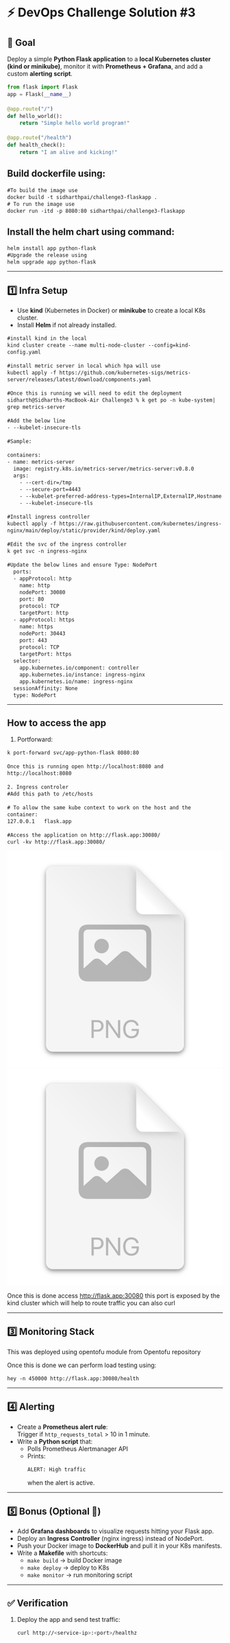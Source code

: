 # ⚡ DevOps Challenge Solution #3

## 🎯 Goal
Deploy a simple **Python Flask application** to a **local Kubernetes cluster (kind or minikube)**, monitor it with **Prometheus + Grafana**, and add a custom **alerting script**.
```python
from flask import Flask
app = Flask(__name__)

@app.route("/")
def hello_world():
    return "Simple hello world program!"

@app.route("/health")
def health_check():
    return "I am alive and kicking!"
```
## Build dockerfile using:
```commandline
#To build the image use
docker build -t sidharthpai/challenge3-flaskapp .
# To run the image use
docker run -itd -p 8080:80 sidharthpai/challenge3-flaskapp 
```
## Install the helm chart using command:
```commandline
helm install app python-flask
#Upgrade the release using
helm upgrade app python-flask
```
---

## 1️⃣ Infra Setup
- Use **kind** (Kubernetes in Docker) or **minikube** to create a local K8s cluster.
- Install **Helm** if not already installed.
```commandline
#install kind in the local
kind cluster create --name multi-node-cluster --config=kind-config.yaml

#install metric server in local which hpa will use
kubectl apply -f https://github.com/kubernetes-sigs/metrics-server/releases/latest/download/components.yaml

#Once this is running we will need to edit the deployment
sidharth@Sidharths-MacBook-Air Challenge3 % k get po -n kube-system| grep metrics-server
 
#Add the below line
- --kubelet-insecure-tls

#Sample:

containers:
- name: metrics-server
  image: registry.k8s.io/metrics-server/metrics-server:v0.8.0
  args:
    - --cert-dir=/tmp
    - --secure-port=4443
    - --kubelet-preferred-address-types=InternalIP,ExternalIP,Hostname
    - --kubelet-insecure-tls

#Install ingress controller
kubectl apply -f https://raw.githubusercontent.com/kubernetes/ingress-nginx/main/deploy/static/provider/kind/deploy.yaml

#Edit the svc of the ingress controller
k get svc -n ingress-nginx

#Update the below lines and ensure Type: NodePort
  ports:
  - appProtocol: http
    name: http
    nodePort: 30080
    port: 80
    protocol: TCP
    targetPort: http
  - appProtocol: https
    name: https
    nodePort: 30443
    port: 443
    protocol: TCP
    targetPort: https
  selector:
    app.kubernetes.io/component: controller
    app.kubernetes.io/instance: ingress-nginx
    app.kubernetes.io/name: ingress-nginx
  sessionAffinity: None
  type: NodePort
```
---
## How to access the app
1. Portforward:

```commandline
k port-forward svc/app-python-flask 8080:80

Once this is running open http://localhost:8080 and http://localhost:8080

2. Ingress controler
#Add this path to /etc/hosts

# To allow the same kube context to work on the host and the container:
127.0.0.1   flask.app

#Access the application on http://flask.app:30080/
curl -kv http://flask.app:30080/

```
![img_2.png](img_2.png)
![img_3.png](img_3.png)

Once this is done access http://flask.app:30080 this port is exposed by the kind cluster
which will help to route traffic you can also curl
 
---

## 3️⃣ Monitoring Stack
This was deployed using opentofu module from Opentofu repository

Once this is done we can perform load testing using:

```commandline
hey -n 450000 http://flask.app:30080/health
```
---

## 4️⃣ Alerting
- Create a **Prometheus alert rule**:  
  Trigger if `http_requests_total` > 10 in 1 minute.
- Write a **Python script** that:
  - Polls Prometheus Alertmanager API
  - Prints:  
    ```bash
    ALERT: High traffic
    ```
    when the alert is active.

---

## 5️⃣ Bonus (Optional 🌟)
- Add **Grafana dashboards** to visualize requests hitting your Flask app.
- Deploy an **Ingress Controller** (nginx ingress) instead of NodePort.
- Push your Docker image to **DockerHub** and pull it in your K8s manifests.
- Write a **Makefile** with shortcuts:  
  - `make build` → build Docker image  
  - `make deploy` → deploy to K8s  
  - `make monitor` → run monitoring script  

---

## ✅ Verification
1. Deploy the app and send test traffic:
   ```bash
   curl http://<service-ip>:<port>/healthz